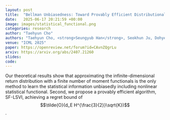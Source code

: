 ```yaml
---
layout: post
title:  "Bellman Unbiasedness: Toward Provably Efficient Distributional Reinforcement Learning with General Value Function Approximation"
date:   2025-06-17 20:21:59 +00:00
image: images/statistical_functional.png
categories: research
author: "Taehyun Cho"
authors: "Taehyun Cho, <strong>Seungyub Han</strong>, Seokhun Ju, Dohyeong Kim, Kyungjae Lee,  Jungwoo Lee"
venue: "ICML 2025"
paper: https://openreview.net/forum?id=CAvnZQgrLu
arxiv: https://arxiv.org/abs/2407.21260
slides: 
code: 
---
```

Our theoretical results show that approximating the infinite-dimensional return distribution with a finite number of moment functionals is the only method to learn the statistical information unbiasedly including nonlinear statistical functional. Second, we propose a provably efficient algorithm, SF-LSVI, achieving a regret bound of $$\tilde{O}(d_E H^{\frac{3}{2}}\sqrt{K})$$.